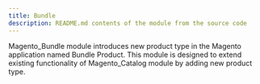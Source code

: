 ```yaml
---
title: Bundle
description: README.md contents of the module from the source code
---
```


Magento_Bundle module introduces new product type in the Magento application named Bundle Product.
This module is designed to extend existing functionality of Magento_Catalog module by adding new product type.

